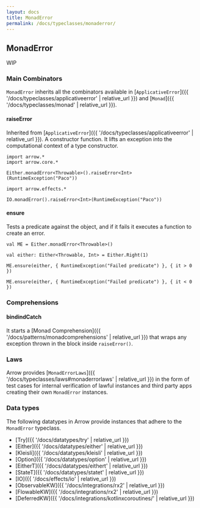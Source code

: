 ```yaml
---
layout: docs
title: MonadError
permalink: /docs/typeclasses/monaderror/
---
```


## MonadError

WIP

### Main Combinators

`MonadError` inherits all the combinators available in [`ApplicativeError`]({{ '/docs/typeclasses/applicativeerror' | relative_url }}) and [`Monad`]({{ '/docs/typeclasses/monad' | relative_url }}).

#### raiseError

Inherited from [`ApplicativeError`]({{ '/docs/typeclasses/applicativeerror' | relative_url }}). A constructor function.
It lifts an exception into the computational context of a type constructor.

```kotlin:ank
import arrow.*
import arrow.core.*

Either.monadError<Throwable>().raiseError<Int>(RuntimeException("Paco"))
```

```kotlin:ank
import arrow.effects.*

IO.monadError().raiseError<Int>(RuntimeException("Paco"))
```

#### ensure

Tests a predicate against the object, and if it fails it executes a function to create an error.

```kotlin:ank
val ME = Either.monadError<Throwable>()

val either: Either<Throwable, Int> = Either.Right(1)

ME.ensure(either, { RuntimeException("Failed predicate") }, { it > 0 })
```

```kotlin:ank
ME.ensure(either, { RuntimeException("Failed predicate") }, { it < 0 })
```

### Comprehensions

#### bindindCatch

It starts a [Monad Comprehension]({{ '/docs/patterns/monadcomprehensions' | relative_url }}) that wraps any exception thrown in the block inside `raiseError()`.

### Laws

Arrow provides [`MonadErrorLaws`]({{ '/docs/typeclasses/laws#monaderrorlaws' | relative_url }}) in the form of test cases for internal verification of lawful instances and third party apps creating their own `MonadError` instances.

### Data types

The following datatypes in Arrow provide instances that adhere to the `MonadError` typeclass.

- [Try]({{ '/docs/datatypes/try' | relative_url }})
- [Either]({{ '/docs/datatypes/either' | relative_url }})
- [Kleisli]({{ '/docs/datatypes/kleisli' | relative_url }})
- [Option]({{ '/docs/datatypes/option' | relative_url }})
- [EitherT]({{ '/docs/datatypes/eithert' | relative_url }})
- [StateT]({{ '/docs/datatypes/statet' | relative_url }})
- [IO]({{ '/docs/effects/io' | relative_url }})
- [ObservableKW]({{ '/docs/integrations/rx2' | relative_url }})
- [FlowableKW]({{ '/docs/integrations/rx2' | relative_url }})
- [DeferredKW]({{ '/docs/integrations/kotlinxcoroutines/' | relative_url }})

